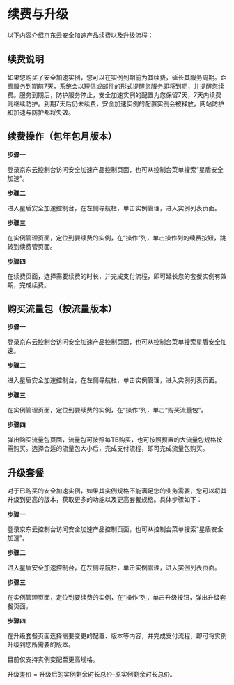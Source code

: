 # 续费与升级

以下内容介绍京东云安全加速产品续费以及升级流程：

## 续费说明

如果您购买了安全加速实例，您可以在实例到期前为其续费，延长其服务周期。距离服务到期前7天，系统会以短信或邮件的形式提醒您服务即将到期，并提醒您续费。服务到期后，防护服务停止，安全加速实例的配置为您保留7天，7天内续费则继续防护。到期7天后仍未续费，安全加速实例的配置实例会被释放，网站防护和加速与防护都将失效。

## 续费操作（包年包月版本）

**步骤一**


登录京东云控制台访问安全加速产品控制页面，也可从控制台菜单搜索“星盾安全加速”。

**步骤二**

进入星盾安全加速控制台，在左侧导航栏，单击实例管理，进入实例列表页面。

**步骤三**

在实例管理页面，定位到要续费的实例，在“操作”列，单击操作列的续费按钮，跳转到续费管页面。

**步骤四**

在续费页面，选择需要续费的时长，并完成支付流程，即可延长您的套餐实例有效期，完成续费。

## 购买流量包（按流量版本）
**步骤一**


登录京东云控制台访问安全加速产品控制页面，也可从控制台菜单搜索星盾安全加速。

**步骤二**

进入星盾安全加速控制台，在左侧导航栏，单击实例管理，进入实例列表页面。

**步骤三**

在实例管理页面，定位到要续费的实例，在“操作”列，单击“购买流量包”。

**步骤四**

弹出购买流量包页面，流量包可按照每TB购买，也可按照预置的大流量包规格按需购买。选择合适的流量包大小后，完成支付流程，即可完成流量包购买。

## 升级套餐

对于已购买的安全加速实例，如果其实例规格不能满足您的业务需要，您可以将其升级到更高的版本，获取更多的功能以及更高套餐规格。具体步骤如下：

**步骤一**


登录京东云控制台访问安全加速产品控制页面，也可从控制台菜单搜索“星盾安全加速”。

**步骤二**

进入星盾安全加速控制台，在左侧导航栏，单击实例管理，进入实例列表页面。

**步骤三**

在实例管理页面，定位到要续费的实例，在“操作”列，单击升级按钮，弹出升级套餐页面。

**步骤四**

在升级套餐页面选择需要变更的配置、版本等内容，并完成支付流程，即可将实例升级到您所需要的版本。



目前仅支持实例变配至更高规格。

升级差价 = 升级后的实例剩余时长总价-原实例剩余时长总价。
